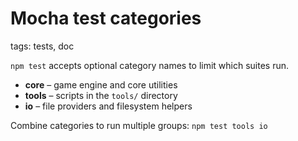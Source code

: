 # Mocha test categories

tags: tests, doc

`npm test` accepts optional category names to limit which suites run.

- **core** – game engine and core utilities
- **tools** – scripts in the `tools/` directory
- **io** – file providers and filesystem helpers

Combine categories to run multiple groups:
`npm test tools io`
